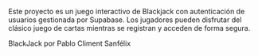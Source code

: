 Este proyecto es un juego interactivo de Blackjack con autenticación de usuarios gestionada por Supabase. 
Los jugadores pueden disfrutar del clásico juego de cartas mientras se registran y acceden de forma segura.

BlackJack por Pablo Climent Sanfélix
